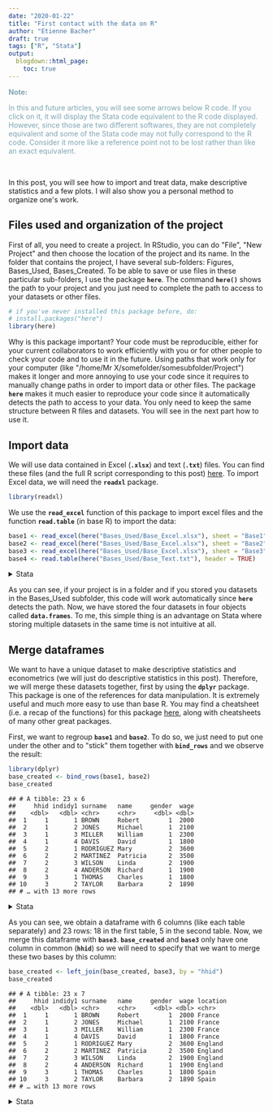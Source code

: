 ```yaml
---
date: "2020-01-22"
title: "First contact with the data on R"
author: "Etienne Bacher"
draft: true
tags: ["R", "Stata"]
output:
  blogdown::html_page:
    toc: true
---
```


<p style="color:rgb(127, 165, 179)"> <b> Note: </b>  </p> <p style="color:rgb(127, 165, 179)">In this and future articles, you will see some arrows below R code. If you click on it, it will display the Stata code equivalent to the R code displayed. However, since those are two different softwares, they are not completely equivalent and some of the Stata code may not fully correspond to the R code. Consider it more like a reference point not to be lost rather than like an exact equivalent. </p>

<br>

In this post, you will see how to import and treat data, make descriptive statistics and a few plots. I will also show you a personal method to organize one's work.


## Files used and organization of the project

First of all, you need to create a project. In RStudio, you can do "File", "New Project" and then choose the location of the project and its name. In the folder that contains the project, I have several sub-folders: Figures, Bases_Used, Bases_Created. To be able to save or use files in these particular sub-folders, I use the package **`here`**. The command **`here()`** shows the path to your project and you just need to complete the path to access to your datasets or other files.


```r
# if you've never installed this package before, do:
# install.packages("here")
library(here)
```

Why is this package important? Your code must be reproducible, either for your current collaborators to work efficiently with you or for other people to check your code and to use it in the future. Using paths that work only for your computer (like "/home/Mr X/somefolder/somesubfolder/Project") makes it longer and more annoying to use your code since it requires to manually change paths in order to import data or other files. The package **`here`** makes it much easier to reproduce your code since it automatically detects the path to access to your data. You only need to keep the same structure between R files and datasets. You will see in the next part how to use it.

## Import data

We will use data contained in Excel (**`.xlsx`**) and text (**`.txt`**) files. You can find these files (and the full R script corresponding to this post) [here](https://github.com/etiennebacher/personal_website/tree/master/public/Data/first-contact). To import Excel data, we will need the **`readxl`** package.


```r
library(readxl)
```

We use the **`read_excel`** function of this package to import excel files and the function **`read.table`** (in base R) to import the data:

<!-- La partie qui suit doit être visible pour correspondre à ce que je dis mais ne doit pas être exécutée car pas les bons chemins d'accès -->

```r
base1 <- read_excel(here("Bases_Used/Base_Excel.xlsx"), sheet = "Base1")
base2 <- read_excel(here("Bases_Used/Base_Excel.xlsx"), sheet = "Base2")
base3 <- read_excel(here("Bases_Used/Base_Excel.xlsx"), sheet = "Base3")
base4 <- read.table(here("Bases_Used/Base_Text.txt"), header = TRUE)
```
<!-- La partie qui suit ne doit pas être visible mais doit être exécutée -->


<details>
<summary> Stata
</summary>
<p>
```stata
cd "/path/to/Bases_Used"
import excel using Base_Excel, sheet("Base1") firstrow
```
</details>

As you can see, if your project is in a folder and if you stored you datasets in the Bases_Used subfolder, this code will work automatically since **`here`** detects the path. Now, we have stored the four datasets in four objects called **`data.frames`**. To me, this simple thing is an advantage on Stata where storing multiple datasets in the same time is not intuitive at all.


## Merge dataframes

We want to have a unique dataset to make descriptive statistics and econometrics (we will just do descriptive statistics in this post). Therefore, we will merge these datasets together, first by using the **`dplyr`** package. This package is one of the references for data manipulation. It is extremely useful and much more easy to use than base R. You may find a cheatsheet (i.e. a recap of the functions) for this package [here](https://rstudio.com/resources/cheatsheets/), along with cheatsheets of many other great packages.

First, we want to regroup **`base1`** and **`base2`**. To do so, we just need to put one under the other and to "stick" them together with **`bind_rows`** and we observe the result:


```r
library(dplyr)
base_created <- bind_rows(base1, base2)
base_created
```

```
## # A tibble: 23 x 6
##     hhid indidy1 surname   name     gender  wage
##    <dbl>   <dbl> <chr>     <chr>     <dbl> <dbl>
##  1     1       1 BROWN     Robert        1  2000
##  2     1       2 JONES     Michael       1  2100
##  3     1       3 MILLER    William       1  2300
##  4     1       4 DAVIS     David         1  1800
##  5     2       1 RODRIGUEZ Mary          2  3600
##  6     2       2 MARTINEZ  Patricia      2  3500
##  7     2       3 WILSON    Linda         2  1900
##  8     2       4 ANDERSON  Richard       1  1900
##  9     3       1 THOMAS    Charles       1  1800
## 10     3       2 TAYLOR    Barbara       2  1890
## # … with 13 more rows
```

<details>
<summary> Stata
</summary>
<p>

```stata
preserve

*** Open base #2 and bind the rows
clear all
import excel using Base_Excel, sheet("Base2") firstrow
tempfile base2
save  `base2'
restore
append using `base2'
```
</details>

As you can see, we obtain a dataframe with 6 columns (like each table separately) and 23 rows: 18 in the first table, 5 in the second table. Now, we merge this dataframe with **`base3`**. **`base_created`** and **`base3`** only have one column in common (**`hhid`**) so we will need to specify that we want to merge these two bases by this column:


```r
base_created <- left_join(base_created, base3, by = "hhid")
base_created
```

```
## # A tibble: 23 x 7
##     hhid indidy1 surname   name     gender  wage location
##    <dbl>   <dbl> <chr>     <chr>     <dbl> <dbl> <chr>
##  1     1       1 BROWN     Robert        1  2000 France
##  2     1       2 JONES     Michael       1  2100 France
##  3     1       3 MILLER    William       1  2300 France
##  4     1       4 DAVIS     David         1  1800 France
##  5     2       1 RODRIGUEZ Mary          2  3600 England
##  6     2       2 MARTINEZ  Patricia      2  3500 England
##  7     2       3 WILSON    Linda         2  1900 England
##  8     2       4 ANDERSON  Richard       1  1900 England
##  9     3       1 THOMAS    Charles       1  1800 Spain
## 10     3       2 TAYLOR    Barbara       2  1890 Spain
## # … with 13 more rows
```

<details>
<summary> Stata
</summary>
<p>
```stata
preserve

*** Open base #3 and merge
clear all
cd ..\Bases_Used
import excel using Base_Excel, sheet("Base3") firstrow
tempfile base3
save `base3'
restore
merge m:1 hhid using `base3'
drop _merge
```
</details>

**`left_join`** is a **`dplyr`** function saying that the first dataframe mentioned (here **`base_created`**) is the "most important" and that we will stick the second one (here **`base3`**) to it. If there are more rows in the first one than in the second one, then there will be some missing values but the number of rows will stay the same. If we knew that **`base3`** had more rows than **`base_created`**, we would have used **`right_join`**.

We now want to merge **`base_created`** with **`base4`**. The problem is that there are no common columns so we will need to create one in each. Moreover, **`base_created`** contains data for the year 2019 and **`base4`** for the year 2020. We will need to create columns to specify that too:


```r
# rename the second column of base_created and of base4
colnames(base_created)[2] <- "indid"
colnames(base4)[2] <- "indid"

# create the column "year", that will take the value 2019
# for base_created and 2020 for base4
base_created$year <- 2019
base4$year <- 2020
```

From this point, we can merge these two dataframes:


```r
base_created2 <- bind_rows(base_created, base4)
base_created2
```

```
## # A tibble: 46 x 8
##     hhid indid surname   name     gender  wage location  year
##    <dbl> <dbl> <chr>     <chr>     <dbl> <dbl> <chr>    <dbl>
##  1     1     1 BROWN     Robert        1  2000 France    2019
##  2     1     2 JONES     Michael       1  2100 France    2019
##  3     1     3 MILLER    William       1  2300 France    2019
##  4     1     4 DAVIS     David         1  1800 France    2019
##  5     2     1 RODRIGUEZ Mary          2  3600 England   2019
##  6     2     2 MARTINEZ  Patricia      2  3500 England   2019
##  7     2     3 WILSON    Linda         2  1900 England   2019
##  8     2     4 ANDERSON  Richard       1  1900 England   2019
##  9     3     1 THOMAS    Charles       1  1800 Spain     2019
## 10     3     2 TAYLOR    Barbara       2  1890 Spain     2019
## # … with 36 more rows
```

<details>
<summary> Stata
</summary>
<p>
```stata

rename indidy1 indid
gen year=2019
preserve

* Open base #4 and merge
clear all
import delimited Base_Text.txt
rename indidy2 indid
gen year=2020
tempfile base4
save `base4'
restore

merge 1:1 hhid indid year using `base4'
drop _merge
```
</details>

But we have many missing values for the new rows because **`base4`** only contained three columns. We want to have a data frame arranged by household then by individual and finally by year. Using only **`dplyr`** functions, we can do:


```r
base_created2 <- base_created2 %>%
  group_by(hhid, indid) %>%
  arrange(hhid, indid, year) %>%
  ungroup()
base_created2
```

```
## # A tibble: 46 x 8
##     hhid indid surname   name    gender  wage location  year
##    <dbl> <dbl> <chr>     <chr>    <dbl> <dbl> <chr>    <dbl>
##  1     1     1 BROWN     Robert       1  2000 France    2019
##  2     1     1 <NA>      <NA>        NA  2136 <NA>      2020
##  3     1     2 JONES     Michael      1  2100 France    2019
##  4     1     2 <NA>      <NA>        NA  2362 <NA>      2020
##  5     1     3 MILLER    William      1  2300 France    2019
##  6     1     3 <NA>      <NA>        NA  2384 <NA>      2020
##  7     1     4 DAVIS     David        1  1800 France    2019
##  8     1     4 <NA>      <NA>        NA  2090 <NA>      2020
##  9     2     1 RODRIGUEZ Mary         2  3600 England   2019
## 10     2     1 <NA>      <NA>        NA  3784 <NA>      2020
## # … with 36 more rows
```

Notice that there are some **`%>%`** between the lines: it is a pipe and its function is to connect lines of code between them so that we don't have to write **`base_created2`** every time. Now that our dataframe is arranged, we need to fill the missing values. Fortunately, these missing values do not change for an individual since they concern the gender, the location, the name and the surname. So basically, we can just take the value of the cell above (corresponding to year 2019) and replicate it in each cell (corresponding to year 2020):


```r
library(tidyr)
base_created2 <- base_created2 %>%
  fill(select_if(., ~ any(is.na(.))) %>%
         names(),
       .direction = 'down')
```

<details>
<summary> Stata
</summary>
<p>
```stata
foreach x of varlist surname name gender location {
  bysort hhid indid: replace `x'=`x'[_n-1] if year==2020
}
```
</details>

Let me explain the code above:

* **`fill`** aims to fill cells
* **`select_if`** selects columns according to the condition defined
* **`any(is.na(.))`** is a logical question asking if there are missing values (NA)
* **`.`** indicates that we want to apply the function to the whole dataframe
* **`names`** tells us what the names of the columns selected are
* **`.direction`** tells the direction in which the filling goes

So **`fill(select_if(., ~ any(is.na(.))) %>% names(), .direction = 'down')`** means that for the dataframe, we select each column which has some NA in it and we obtain their names. In these columns, the empty cells are filled by the value of the cell above (since the direction is "down").

Finally, we want the first three columns to be **`hhid`**, **`indid`** and **`year`**, and we create a ID column named **`hhind`** which is just the union of **`hhid`** and **`indid`**.


```r
base_created2 <- base_created2 %>%
  select(hhid, indid, year, everything()) %>%
  unite(hhind, c(hhid, indid), sep = "", remove = FALSE)
base_created2
```

```
## # A tibble: 46 x 9
##    hhind  hhid indid  year surname   name    gender  wage location
##    <chr> <dbl> <dbl> <dbl> <chr>     <chr>    <dbl> <dbl> <chr>
##  1 11        1     1  2019 BROWN     Robert       1  2000 France
##  2 11        1     1  2020 BROWN     Robert       1  2136 France
##  3 12        1     2  2019 JONES     Michael      1  2100 France
##  4 12        1     2  2020 JONES     Michael      1  2362 France
##  5 13        1     3  2019 MILLER    William      1  2300 France
##  6 13        1     3  2020 MILLER    William      1  2384 France
##  7 14        1     4  2019 DAVIS     David        1  1800 France
##  8 14        1     4  2020 DAVIS     David        1  2090 France
##  9 21        2     1  2019 RODRIGUEZ Mary         2  3600 England
## 10 21        2     1  2020 RODRIGUEZ Mary         2  3784 England
## # … with 36 more rows
```

<details>
<summary> Stata
</summary>
<p>
```stata
egen hhind=group(hhid indid)
order hhind hhid indid year *
sort hhid indid year
```
</details>

That's it, we now have the complete dataframe.


## Clean the data

There are still some things to do. First, we remark that there are some errors in the column **`location`** (**`England_error`** and **`Spain_error`**) so we correct it:


```r
# display the unique values of the column "location"
unique(base_created2$location)
```

```
## [1] "France"        "England"       "Spain"         "Italy"
## [5] "England_error" "Spain_error"
```

```r
# correct the errors
base_created2[base_created2 == "England_error"] <- "England"
base_created2[base_created2 == "Spain_error"] <- "Spain"
unique(base_created2$location)
```

```
## [1] "France"  "England" "Spain"   "Italy"
```

<details>
<summary> Stata
</summary>
<p>
```stata
replace localisation="England" if localisation=="England_error"
replace localisation="Spain" if localisation=="Spain_error"
```
</details>

Basically, what we've done here is that we have selected every cell in the whole dataframe that had the value **`England_error`** (respectively **`Spain_error`**) and we replaced these cells by **`England`** (**`Spain`**). We also need to recode the column **`gender`** because binary variables have to take values of 0 or 1, not 1 or 2.


```r
base_created2$gender <- recode(base_created2$gender, `2` = 0)
```

<details>
<summary> Stata
</summary>
<p>
```stata
label define genderlab 1 "M" 2 "F"
label values gender genderlab
recode gender (2=0 "Female") (1=1 "Male"), gen(gender2)
drop gender
rename gender2 gender
```
</details>

To have more details on the dataframe, we need to create some labels. To do so, we need the **`upData`** function in the **`Hmisc`** package.


```r
library(Hmisc)
var.labels <- c(hhind = "individual's ID",
                hhid = "household's ID",
                indid = "individual's ID in the household",
                year = "year",
                surname = "surname",
                name = "name",
                gender = "1 if male, 0 if female",
                wage = "wage",
                location = "household's location")
base_created2 <- upData(base_created2, labels = var.labels)
```

<details>
<summary> Stata
</summary>
<p>
```stata
label variable hhind "individual's ID"
label variable indid "household's ID"
label variable year "year"
label variable hhid "individual's ID in the household"
label variable surname "Surname"
label variable name "Name"
label variable gender "1 if male, 0 if female"
label variable wage "wage"
label variable location "household's location"
```
</details>

We can see the result with:


```r
contents(base_created2)
```

```
##
## Data frame:base_created2	46 observations and 9 variables    Maximum # NAs:0
##
##
##                                    Labels     Class   Storage
## hhind                     individual's ID character character
## hhid                       household's ID   integer   integer
## indid    individual's ID in the household   integer   integer
## year                                 year   integer   integer
## surname                           surname character character
## name                                 name character character
## gender             1 if male, 0 if female   integer   integer
## wage                                 wage   integer   integer
## location             household's location character character
```

Now that our dataframe is clean and detailed, we can compute some descriptive statistics. But before doing it, we might want to save it:


```r
write.xlsx(base_created2, file = here("Bases_Created/modified_base.xlsx")
```

<details>
<summary> Stata
</summary>
<p>
```stata
cd ..\Bases_Created
export excel using "modified_base.xls", replace
```
</details>


## Descriptive Statistics

First of all, if we want to check the number of people per location or gender and per year, we use the **`table`** function:


```r
table(base_created2$gender, base_created2$year)
```

```
##
##     2019 2020
##   0    9    9
##   1   14   14
```

```r
table(base_created2$location, base_created2$year)
```

```
##
##           2019 2020
##   England    6    6
##   France    12   12
##   Italy      1    1
##   Spain      4    4
```

<details>
<summary> Stata
</summary>
<p>
```stata
tab gender if year==2019
tab location if year==2019
```
</details>

To have more detailed statistics, you can use many functions. Here, we use the function **`describe`** from the **`Hmisc`** package


```r
describe(base_created2)
```

```
## base_created2
##
##  9  Variables      46  Observations
## --------------------------------------------------------------------------------
## hhind : individual's ID
##        n  missing distinct
##       46        0       23
##
## lowest : 11 12 13 14 21, highest: 71 72 81 82 83
## --------------------------------------------------------------------------------
## hhid : household's ID
##        n  missing distinct     Info     Mean      Gmd
##       46        0        8    0.975    4.217    2.783
##
## lowest : 1 2 3 4 5, highest: 4 5 6 7 8
##
## Value          1     2     3     4     5     6     7     8
## Frequency      8     8     4     2    10     4     4     6
## Proportion 0.174 0.174 0.087 0.043 0.217 0.087 0.087 0.130
## --------------------------------------------------------------------------------
## indid : individual's ID in the household
##        n  missing distinct     Info     Mean      Gmd
##       46        0        5    0.923    2.217    1.306
##
## lowest : 1 2 3 4 5, highest: 1 2 3 4 5
##
## Value          1     2     3     4     5
## Frequency     16    14     8     6     2
## Proportion 0.348 0.304 0.174 0.130 0.043
## --------------------------------------------------------------------------------
## year
##        n  missing distinct     Info     Mean      Gmd
##       46        0        2     0.75     2020   0.5111
##
## Value      2019 2020
## Frequency    23   23
## Proportion  0.5  0.5
## --------------------------------------------------------------------------------
## surname
##        n  missing distinct
##       46        0       23
##
## lowest : ANDERSON BROWN    DAVIS    DOE      JACKSON
## highest: THOMAS   THOMPSON WHITE    WILLIAMS WILSON
## --------------------------------------------------------------------------------
## name
##        n  missing distinct
##       46        0       23
##
## lowest : Barbara Charles Daniel  David   Donald
## highest: Richard Robert  Susan   Thomas  William
## --------------------------------------------------------------------------------
## gender : 1 if male, 0 if female
##        n  missing distinct     Info      Sum     Mean      Gmd
##       46        0        2    0.715       28   0.6087    0.487
##
## --------------------------------------------------------------------------------
## wage
##        n  missing distinct     Info     Mean      Gmd      .05      .10
##       46        0       37    0.998     2059    477.4     1627     1692
##      .25      .50      .75      .90      .95
##     1800     1901     2098     2373     3575
##
## lowest : 1397 1600 1608 1683 1690, highest: 2384 3500 3600 3782 3784
## --------------------------------------------------------------------------------
## location : household's location
##        n  missing distinct
##       46        0        4
##
## Value      England  France   Italy   Spain
## Frequency       12      24       2       8
## Proportion   0.261   0.522   0.043   0.174
## --------------------------------------------------------------------------------
```

<details>
<summary> Stata
</summary>
<p>
```stata
sum *, detail
```
</details>

but you can also try the function **`summary`** (automatically available in base R), **`stat.desc`** in **`pastecs`**, **`skim`** in **`skimr`** or even **`makeDataReport`** in **`dataMaid`** to have a complete PDF report summarizing your data. To summarize data under certain conditions (e.g. to have the average wage for each location), you can use **`dplyr`**:


```r
# you can change the argument in group_by() by gender for example
base_created2 %>%
  group_by(location) %>%
  summarize_at(.vars = "wage", .funs = "mean")
```

```
## # A tibble: 4 x 2
##   location    wage
##   <labelled> <dbl>
## 1 England    2452.
## 2 France     1935.
## 3 Italy      1801
## 4 Spain      1905.
```

<details>
<summary> Stata
</summary>
<p>
```stata
tabstat wage if year==2019, stats(N mean sd min max p25 p50 p75) by(location)
tabstat wage if year==2020, stats(N mean sd min max p25 p50 p75) by(location)
```
</details>

## Plots

Finally, we want to plot some data to include in our report or article (or anything else). **`ggplot2`** is THE reference to make plots with R. The **`ggplot`** function does not create a graph but tells what is the data you are going to use and the aesthetics (**`aes`**). Here, we want to display the wages in a histogram and to distinguish them per year. Therefore, we want to fill the bars according to the year. To precise the type of graph we want, we add **`+ geom_histogram()`** after **`ggplot`**. You may change the number of **`bins`** to have a more precise histogram.


```r
library(ggplot2)
hist1 <- ggplot(data = base_created2,
                mapping = aes(wage, fill = factor(year))) +
  geom_histogram(bins = 10)
hist1
```

<img src="/blog/first-contact_files/figure-html/unnamed-chunk-20-1.png" width="672" />

<details>
<summary> Stata
</summary>
<p>
```stata
histogram wage if year==2019, saving(Hist1, replace) bin(10) freq title("Year 2019") ytitle("Frequency")
histogram wage if year==2020, saving(Hist2, replace) bin(10) freq title("Year 2020") ytitle("Frequency")
```
</details>

If you prefer one histogram per year, you can use the **`facet_wrap()`** argument, as below.


```r
hist2 <- ggplot(data = base_created2,
                mapping = aes(wage, fill = factor(year))) +
  geom_histogram(bins = 10) +
  facet_wrap(vars(year))
hist2
```

<img src="/blog/first-contact_files/figure-html/unnamed-chunk-21-1.png" width="672" />

<details>
<summary> Stata
</summary>
<p>
```stata
graph combine Hist1.gph Hist2.gph, col(2) xsize(10) ysize(5) iscale(1.5) title("{bf:Wage distribution per year}")
```
</details>

Finally, you may want to export these graphs. To do so, we use **`ggsave`** (you can replace .pdf by .eps or .png if you want):


```r
ggsave(here("Figures/plot1.pdf"), plot = hist1)
```

<details>
<summary> Stata
</summary>
<p>
```stata
graph export Histogram1.pdf,  replace
```
</details>

That's it! In this first post, you have seen how to import, clean and tidy datasets, and how to make some descriptive statistics and some plots. I hope this was helpful to you!
